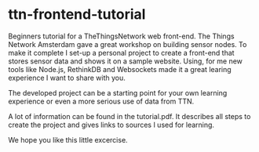 # ttn-frontend-tutorial
Beginners tutorial for a TheThingsNetwork web front-end.
The Things Network Amsterdam gave a great workshop on building sensor nodes. To make it complete I set-up a personal project to create a front-end that stores sensor data and shows it on a sample website. Using, for me new tools like Node.js, RethinkDB and Websockets made it a great learing experience I want to share with you.

The developed project can be a starting point for your own learning experience or even a more serious use of data from TTN.

A lot of information can be found in the tutorial.pdf. It describes all steps to create the project and gives links to sources I used for learning.

We hope you like this little excercise.
